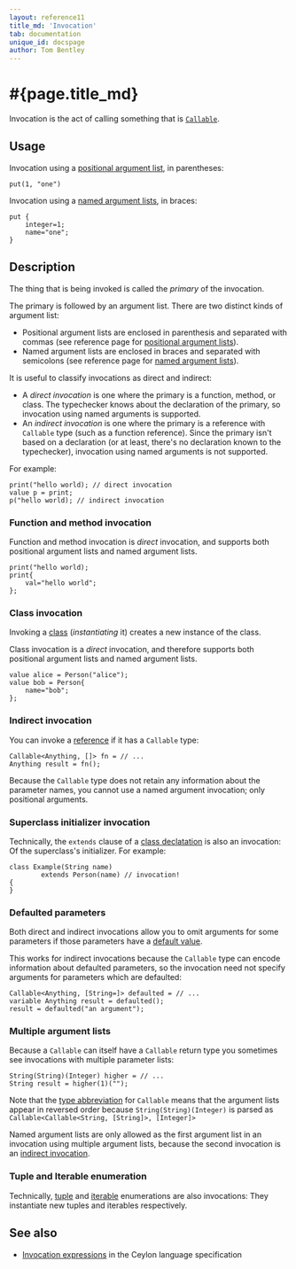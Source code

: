 ```yaml
---
layout: reference11
title_md: 'Invocation'
tab: documentation
unique_id: docspage
author: Tom Bentley
---
```


# #{page.title_md}

Invocation is the act of calling something that is 
[`Callable`](#{site.urls.apidoc_1_1}/Callable.type.html).

## Usage 

Invocation using a [positional argument list](../positional-argument-list/), 
in parentheses:

<!-- try: -->
    put(1, "one")
    
Invocation using a [named argument lists](../named-argument-list/), 
in braces:

<!-- try: -->
    put {
        integer=1;
        name="one";
    }

## Description

The thing that is being invoked is called the *primary* of the invocation. 

The primary is followed by an argument list. There are two distinct 
kinds of argument list:

* Positional argument lists are enclosed in parenthesis and 
  separated with commas (see reference page for 
  [positional argument lists](../positional-argument-list/)).
* Named argument lists are enclosed in braces
  and separated with semicolons (see reference page for 
  [named argument lists](../named-argument-list/)).

It is useful to classify invocations as direct and indirect:

* A *direct invocation* is one where the primary is a function, method, 
  or class. The typechecker knows about the declaration of the primary,
  so invocation using named arguments is supported.
* An *indirect invocation* is one where the primary is a reference with 
  `Callable` type (such as a function reference). 
  Since the primary isn't based on a declaration (or at least, 
  there's no declaration known to the typechecker), invocation 
  using named arguments is not supported.

For example: 

    print("hello world); // direct invocation
    value p = print;
    p("hello world); // indirect invocation

### Function and method invocation

Function and method invocation is *direct* invocation, and supports 
both positional argument lists and named argument lists.

    print("hello world);
    print{
        val="hello world";
    };

### Class invocation

Invoking a [class](../../structure/class/) (*instantiating* it) 
creates a new instance of the class.

Class invocation is a *direct* invocation, and therefore supports 
both positional argument lists and named argument lists.

    value alice = Person("alice");
    value bob = Person{
        name="bob";
    };

### Indirect invocation

You can invoke a [reference](../../structure/value/) if it has a 
`Callable` type:

<!-- try: -->
    Callable<Anything, []> fn = // ...
    Anything result = fn();

Because the `Callable` type does not retain any information about
the parameter names, you cannot use a named argument invocation; 
only positional arguments.

### Superclass initializer invocation

Technically, the `extends` clause of a 
[class declatation](../../structure/class/) is also an invocation: 
Of the superclass's initializer. For example:

    class Example(String name) 
            extends Person(name) // invocation! 
    {
    }



### Defaulted parameters

Both direct and indirect invocations allow you to omit 
arguments for some parameters if those parameters have 
a [default value](../../structure/parameter-list/#defaulted_parameters).

This works for indirect invocations because the `Callable` 
type can encode information about 
defaulted parameters, so the 
invocation need not specify arguments for parameters which are defaulted:

<!-- try: -->
    Callable<Anything, [String=]> defaulted = // ...
    variable Anything result = defaulted();
    result = defaulted("an argument");

### Multiple argument lists

Because a `Callable` can itself have a `Callable` return type you sometimes see
invocations with multiple parameter lists:

    String(String)(Integer) higher = // ...
    String result = higher(1)("");

Note that the [type abbreviation](../../structure/type-abbreviation/) 
for `Callable` means that the argument lists appear in 
reversed order because `String(String)(Integer)`
is parsed as `Callable<Callable<String, [String]>, [Integer]>`

Named argument lists are only allowed as the first argument list in 
an invocation using multiple argument lists, because the second 
invocation is an [indirect invocation](#indirect_invocation).

### Tuple and Iterable enumeration

Technically, [tuple](../tuple) and [iterable](../iterable/) 
enumerations are also invocations: They instantiate new
tuples and iterables respectively.

## See also

* [Invocation expressions](#{site.urls.spec_current}#invocationexpressions) in 
  the Ceylon language specification
